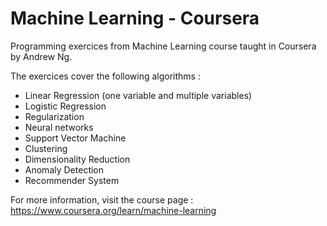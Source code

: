 # Machine Learning - Coursera
Programming exercices from Machine Learning course taught in Coursera by Andrew Ng.


The exercices cover the following algorithms  : 

- Linear Regression (one variable and multiple variables)
- Logistic Regression
- Regularization
- Neural networks
- Support Vector Machine
- Clustering
- Dimensionality Reduction
- Anomaly Detection
- Recommender System

For more information, visit the course page : https://www.coursera.org/learn/machine-learning


